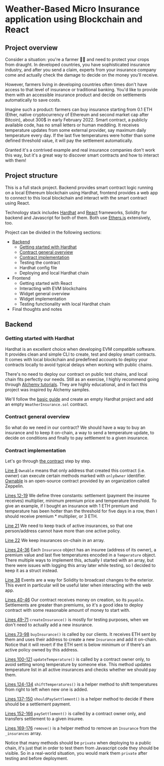 # Weather-Based Micro Insurance application using Blockchain and React

## Project overview

Consider a situation: you're a farmer 🧑‍🌾 and need to protect your crops from draught. In developed countries, you have sophisticated insurance industry, and after you send a claim, experts from your insurance company come and actually check the damage to decide on the money you'll receive.

However, farmers living in developing countries often times don't have access to that level of insurance or traditional banking. You'd like to provide them with an accessible insurance product and decide on settlements automatically to save costs.

Imagine such a product: farmers can buy insurance starting from 0.1 ETH (Ether, native cryptocurrency of Ethereum and second market cap after Bitcoin), about 300$ in early February 2022. Smart contract, a publicly available code, has no small letters or human meddling. It receives temperature updates from some external provider, say maximum daily temperature every day. If the last five temperatures were hotter than some defined threshold value, it will pay the settlement automatically.

Granted it's a contrived example and real insurance companies don't work this way, but it's a great way to discover smart contracts and how to interact with them!

## Project structure

This is a full stack project. Backend provides smart contract logic running on a local Ethereum blockchain using Hardhat, frontend provides a web app to connect to this local blockchain and interact with the smart contract using React.

Technology stack includes [Hardhat](https://hardhat.org/) and [React](https://reactjs.org/) frameworks, Solidity for backend and Javascript for both of them. Both use [Ethers.js](https://docs.ethers.io/v5/) extensively, too.

Project can be divided in the following sections:

- [Backend](#backend)
  - [Getting started with Hardhat](#getting-started-with-hardhat)
  - [Contract general overview](#contract-general-overview)
  - [Contract implementation](#contract-implementation)
  - Testing the contract
  - Hardhat config file
  - Deploying and local Hardhat chain
- Frontend
  - Getting started with React
  - Interacting with EVM blockchains
  - Widget general overview
  - Widget implementation
  - Testing functionality with local Hardhat chain
- Final thoughts and notes

## Backend

### Getting started with Hardhat

Hardhat is an excellent choice when developing EVM compatible software. It provides clean and simple CLI to create, test and deploy smart contracts. It comes with local blockchain and predefined accounts to deploy your contracts locally to avoid typical delays when working with public chains.

There's no need to deploy our contract on public test chains, and local chain fits perfectly our needs. Still as an exercise, I highly recommend going through [Alchemy tutorials](https://docs.alchemy.com/alchemy/tutorials/simple-web3-script). They are highly educational, and in fact this project was inspired by Alchemy samples.

We'll follow the [basic guide](https://hardhat.org/getting-started/) and create an empty Hardhat project and add an empty `WeatherInsurance.sol` contract.

### Contract general overview

So what do we need in our contract? We should have a way to buy an insurance and to keep it on-chain, a way to send a temperature update, to decide on conditions and finally to pay settlement to a given insurance.

### Contract implementation

Let's go through [the contract](https://github.com/tolmachevroman/farmers-micro-insurance-on-blockchain/blob/main/backend/contracts/WeatherInsurance.sol) step by step.

[Line 8](https://github.com/tolmachevroman/farmers-micro-insurance-on-blockchain/blob/main/backend/contracts/WeatherInsurance.sol#L8) `Ownable` means that only address that created this contract (i.e. owner) can execute certain methods marked with `onlyOwner` identifier. [Ownable](https://docs.openzeppelin.com/contracts/2.x/api/ownership) is an open-source contract provided by an organization called Zeppelin.

[Lines 12-19](https://github.com/tolmachevroman/farmers-micro-insurance-on-blockchain/blob/main/backend/contracts/WeatherInsurance.sol#L12-L19) We define three constants: settlement (payment the insuree receives) multiplier, minimum premium price and temperature threshold. To give an example, if I bought an insurance with 1 ETH premium and temperature has been hotter than the threshold for five days in a row, then I should receive premium \* multiplier, or 3 ETH.

[Line 21](https://github.com/tolmachevroman/farmers-micro-insurance-on-blockchain/blob/main/backend/contracts/WeatherInsurance.sol#L21) We need to keep track of active insurances, so that one person/address cannot have more than one active policy.

[Line 22](https://github.com/tolmachevroman/farmers-micro-insurance-on-blockchain/blob/main/backend/contracts/WeatherInsurance.sol#L22) We keep insurances on-chain in an array.

[Lines 24-36](https://github.com/tolmachevroman/farmers-micro-insurance-on-blockchain/blob/main/backend/contracts/WeatherInsurance.sol#L24-L36) Each `Insurance` object has an insuree (address of its owner), a premium value and last five temperatures encoded in a `Temperature` object. There multiple ways to implement this, actually I started with an array, but there were issues with logging this array later while testing, so I decided to keep it as a struct instead.

[Line 38](https://github.com/tolmachevroman/farmers-micro-insurance-on-blockchain/blob/main/backend/contracts/WeatherInsurance.sol#L38) Events are a way for Solidity to broadcast changes to the exterior. This event in particular will be useful later when interacting with the web app.

[Lines 40-46](https://github.com/tolmachevroman/farmers-micro-insurance-on-blockchain/blob/main/backend/contracts/WeatherInsurance.sol#L40-L46) Our contract receives money on creation, so its `payable`. Settlements are greater than premiums, so it's a good idea to deploy contract with some reasonable amount of money to start with.

[Lines 49-71](https://github.com/tolmachevroman/farmers-micro-insurance-on-blockchain/blob/main/backend/contracts/WeatherInsurance.sol#L49-L71) `createInsurance()` is mostly for testing purposes, when we don't need to actually add a new insurance.

[Lines 73-98](https://github.com/tolmachevroman/farmers-micro-insurance-on-blockchain/blob/main/backend/contracts/WeatherInsurance.sol#L73-L98) `buyInsurance()` is called by our clients. It receives ETH sent by them and uses their address to create a new `Insurance` and add it on-chain. Notice that it will revert if the ETH sent is below minimum or if there's an active policy owned by this address.

[Lines 100-121](https://github.com/tolmachevroman/farmers-micro-insurance-on-blockchain/blob/main/backend/contracts/WeatherInsurance.sol#L100-L121) `updateTemperature()` is called by a contract owner only, to avoid setting wrong temperature by someone else. This method updates temperature list in all active insurances and checks whether we should pay them.

[Lines 124-134](https://github.com/tolmachevroman/farmers-micro-insurance-on-blockchain/blob/main/backend/contracts/WeatherInsurance.sol#L124-L134) `shiftTemperatures()` is a helper method to shift temperatures from right to left when new one is added.

[Lines 137-150](https://github.com/tolmachevroman/farmers-micro-insurance-on-blockchain/blob/main/backend/contracts/WeatherInsurance.sol#L137-L150) `shouldPaySettlement()` is a helper method to decide if there should be a settlement payment.

[Lines 152-166](https://github.com/tolmachevroman/farmers-micro-insurance-on-blockchain/blob/main/backend/contracts/WeatherInsurance.sol#L152-L166) `paySettlement()` is called by a contract owner only, and transfers settlement to a given insuree.

[Lines 169-176](https://github.com/tolmachevroman/farmers-micro-insurance-on-blockchain/blob/main/backend/contracts/WeatherInsurance.sol#L169-L176) `remove()` is a helper method to remove an `Insurance` from the `_insurances` array.

Notice that many methods should be `private` when deploying to a public chain, it's just that in order to test them from Javascript code they should be visible. So in a real-world situation, you would mark them `private` after testing and before deployment.
